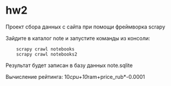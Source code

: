 # hw2

Проект сбора данных с сайта при помощи фреймворка scrapy

Зайдите в каталог note и запустите  команды из консоли:

        scrapy crawl notebooks
        scrapy crawl notebooks2

Результат будет записан в базу данных note.sqlite

Вычисление рейтинга: 10*cpu+10*ram+price_rub*-0.0001
